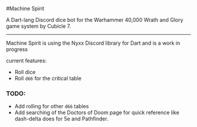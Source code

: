 #Machine Spirit 

A Dart-lang Discord dice bot for the Warhammer 40,000 Wrath and Glory game system by Cubicle 7.

---

Machine Spirit is using the Nyxx Discord library for Dart and is a work in progress

current features:
- Roll dice
- Roll `d66` for the critical table

### TODO:
- Add rolling for other `d66` tables
- Add searching of the Doctors of Doom page for quick reference like dash-delta does for 5e and Pathfinder.
